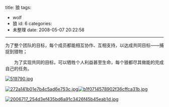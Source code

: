 title: 狼
tags:
  - wolf
  - 狼
id: 6
categories:
  - 未整理
date: 2008-05-07 20:22:58
---

[](http://yangtao.wordpress.com.cn/files/2008/05/b1f0714578902f36cffca31b.jpg "b1f0714578902f36cffca31b.jpg")为了整个团队的目标，每个成员都能相互协作、互相支持，以达成共同目标——捕捉到猎物；

　　为了实现共同的目标，可以牺牲个人利益甚至生命，每个狼都尽其做能的完成自己的任务。

[![519790.jpg](http://yangtao.wordpress.com.cn/files/2008/05/519790.jpg)](http://yangtao.wordpress.com.cn/files/2008/05/519790.jpg "519790.jpg")

[![272a141b01e7b4c5ad6e753c.jpg](http://yangtao.wordpress.com.cn/files/2008/05/272a141b01e7b4c5ad6e753c.jpg)](http://yangtao.wordpress.com.cn/files/2008/05/272a141b01e7b4c5ad6e753c.jpg "272a141b01e7b4c5ad6e753c.jpg")[![b1f0714578902f36cffca31b.jpg](http://yangtao.wordpress.com.cn/files/2008/05/b1f0714578902f36cffca31b.jpg)](http://yangtao.wordpress.com.cn/files/2008/05/b1f0714578902f36cffca31b.jpg "b1f0714578902f36cffca31b.jpg")　

[![2006717_254d3ef435bd6a91c3426f45b45eab1d.jpg](http://yangtao.wordpress.com.cn/files/2008/05/2006717_254d3ef435bd6a91c3426f45b45eab1d.jpg)](http://yangtao.wordpress.com.cn/files/2008/05/2006717_254d3ef435bd6a91c3426f45b45eab1d.jpg "2006717_254d3ef435bd6a91c3426f45b45eab1d.jpg")